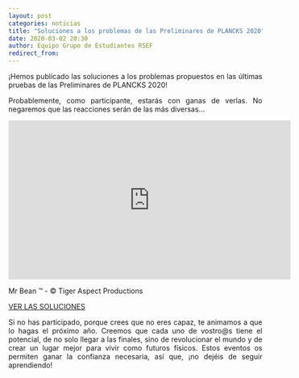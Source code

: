 ```yaml
---
layout: post
categories: noticias
title: "Soluciones a los problemas de las Preliminares de PLANCKS 2020"
date: 2020-03-02 20:30
author: Equipo Grupo de Estudiantes RSEF
redirect_from:
---
```


<p style="text-align: justify">
  ¡Hemos publicado las soluciones a los problemas propuestos en las últimas pruebas de las Preliminares de PLANCKS 2020!
</p>

<p style="text-align: justify">
  Probablemente, como participante, estarás con ganas de verlas. No negaremos que las reacciones serán de las más diversas...
</p>

<p style="text-align: center;">
<iframe width="560" height="315" src="https://www.youtube-nocookie.com/embed/9LhLjpsstPY" frameborder="0" allow="accelerometer; autoplay; encrypted-media; gyroscope; picture-in-picture" allowfullscreen></iframe>
</p>
  Mr Bean &#8482; - &copy; Tiger Aspect Productions
</p>

<div class="row center">
	<a href="https://drive.google.com/file/d/1gnBpyVVlh56M9P8d-jouckT9WQ2ZIg5M/view?usp=sharing" id="iaps-button" class="btn-large waves-effect waves-light">VER LAS SOLUCIONES</a>
</div>

<p style="text-align: justify">
  Si no has participado, porque crees que no eres capaz, te animamos a que lo hagas el próximo año. Creemos que cada uno de vostro@s tiene el potencial, de no solo llegar a las finales, sino de revolucionar el mundo y de crear un lugar mejor para vivir como futuros físicos. Estos eventos os permiten ganar la confianza necesaria, así que, ¡no dejéis de seguir aprendiendo!
</p>
